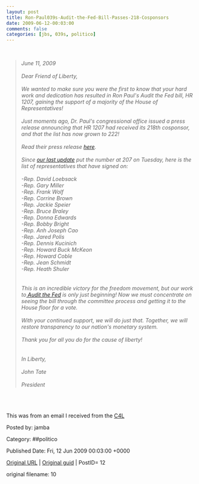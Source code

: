 ```yaml
---
layout: post
title: Ron-Paul039s-Audit-the-Fed-Bill-Passes-218-Cosponsors
date: 2009-06-12-00:03:00
comments: false
categories: [jbs, 039s, politico]
---
```


<span class="fullpost"><br /><blockquote><span style="font-style:italic;">June 11, 2009<br /><br />Dear Friend of Liberty,<br /><br />We wanted to make sure you were the first to know that your hard work and dedication has resulted in Ron Paul's Audit the Fed bill, HR 1207, gaining the support of a majority of the House of Representatives!<br /><br />Just moments ago, Dr. Paul's congressional office issued a press release announcing that HR 1207 had received its 218th cosponsor, and that the list has now grown to 222!<br /><br />Read their press release <a href="http://echo4.bluehornet.com/ct/4809443:5676570275:m:1:347461625:AD74361D49522923ADA5937A1BC196C5">here</a>.<br /><br />Since <a href="http://echo4.bluehornet.com/ct/4809444:5676570275:m:1:347461625:AD74361D49522923ADA5937A1BC196C5">our last update</a> put the number at 207 on Tuesday, here is the list of representatives that have signed on:<br /><br />-Rep. David Loebsack<br />-Rep. Gary Miller<br />-Rep. Frank Wolf<br />-Rep. Corrine Brown<br />-Rep. Jackie Speier<br />-Rep. Bruce Braley<br />-Rep. Donna Edwards<br />-Rep. Bobby Bright<br />-Rep. Anh Joseph Cao<br />-Rep. Jared Polis<br />-Rep. Dennis Kucinich<br />-Rep. Howard Buck McKeon<br />-Rep. Howard Coble<br />-Rep. Jean Schmidt<br />-Rep. Heath Shuler<br /><br /><br />This is an incredible victory for the freedom movement, but our work to<a href="http://echo4.bluehornet.com/ct/4809445:5676570275:m:1:347461625:AD74361D49522923ADA5937A1BC196C5"> Audit the Fed</a> is only just beginning! Now we must concentrate on seeing the bill through the committee process and getting it to the House floor for a vote.<br /><br />With your continued support, we will do just that. Together, we will restore transparency to our nation's monetary system.<br /><br />Thank you for all you do for the cause of liberty!<br /><br /><br />In Liberty,<br /><br />John Tate<br /><br />President</span></blockquote><br /></span><br /><br />This was from an email I received from the <a href="http://www.campaignforliberty.com">C4L</a>


Posted by: jamba

Category: ##politico 


Published Date: Fri, 12 Jun 2009 00:03:00 +0000 

<a href="http://factorq.net/2009/06/12/ron-pauls-audit-the-fed-bill-passes-218-cosponsors/">Original URL</a> | <a href="http://factorq.wordpress.com/2009/06/12/ron-pauls-audit-the-fed-bill-passes-218-cosponsors/">Original guid</a> | PostID= 12

 original filename: 10